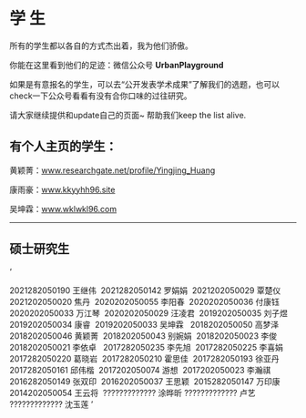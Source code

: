 # 学 生
所有的学生都以各自的方式杰出着，我为他们骄傲。


你能在这里看到他们的足迹：微信公众号 **UrbanPlayground**

如果是有意报名的学生，可以去“公开发表学术成果”了解我们的选题，也可以check一下公众号看看有没有合你口味的过往研究。



请大家继续提供和update自己的页面~ 帮助我们keep the list alive.

## 有个人主页的学生：

黄颖菁：www.researchgate.net/profile/Yingjing_Huang

康雨豪：www.kkyyhh96.site

吴坤霖：www.wklwkl96.com

---

## 硕士研究生
‘

2021282050190	王继伟  
2021282050142	罗娟娟  
2021202050029	覃楚仪  
2021202050020	焦丹  
2020202050055	李阳春  
2020202050036	付康钰  
2020202050033	万江琴  
2020202050029	汪凌君  
2019202050035	刘子煜  
2019202050034	康睿  
2019202050033	吴坤霖  
2018202050050	高梦泽  
2018202050046	黄颖菁  
2018202050043	别婉娟  
2018202050023	李俊  
2018202050021	李依卓  
2017282050235	李先旭  
2017282050225	李喜娟  
2017282050220	葛晓岩  
2017282050210	霍思佳  
2017282050193	徐亚丹  
2017282050161	邱伟楷  
2017202050074	游想  
2017202050023	李瀚祺  
2016282050149	张双印  
2016202050037	王思颖  
2015282050147	万印康  
2014202050054	王云将  
?????????????	涂晔昕 
?????????????	卢艺 
?????????????	沈玉莲 
’